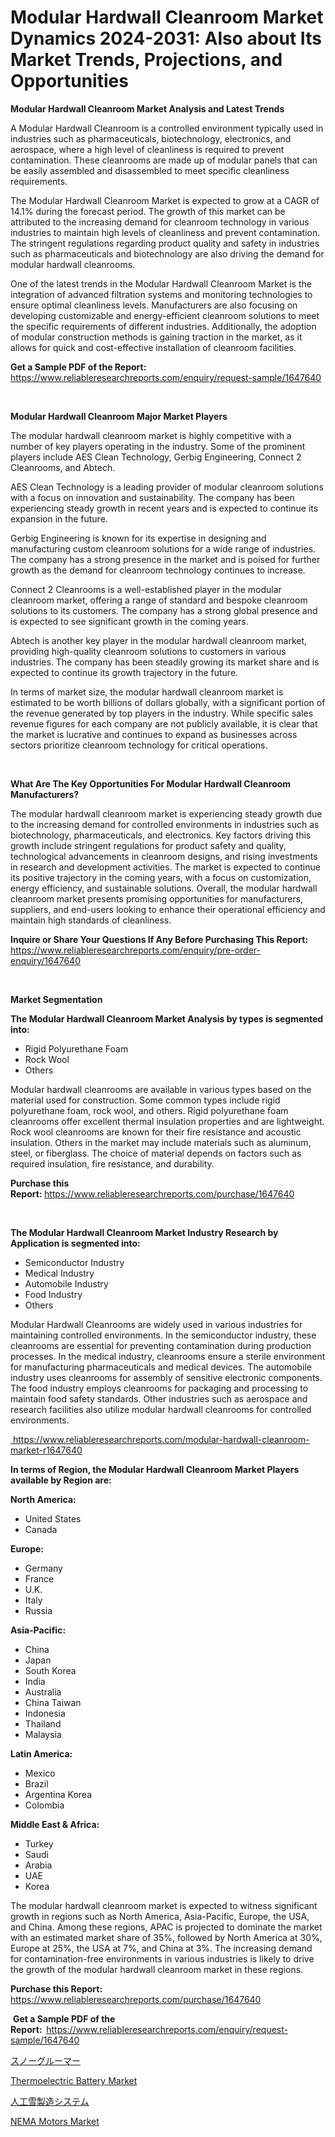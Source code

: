 <p><h1>Modular Hardwall Cleanroom Market Dynamics 2024-2031: Also about Its Market Trends, Projections, and Opportunities</h1></p><p><strong>Modular Hardwall Cleanroom Market Analysis and Latest Trends</strong></p>
<p><p>A Modular Hardwall Cleanroom is a controlled environment typically used in industries such as pharmaceuticals, biotechnology, electronics, and aerospace, where a high level of cleanliness is required to prevent contamination. These cleanrooms are made up of modular panels that can be easily assembled and disassembled to meet specific cleanliness requirements.</p><p>The Modular Hardwall Cleanroom Market is expected to grow at a CAGR of 14.1% during the forecast period. The growth of this market can be attributed to the increasing demand for cleanroom technology in various industries to maintain high levels of cleanliness and prevent contamination. The stringent regulations regarding product quality and safety in industries such as pharmaceuticals and biotechnology are also driving the demand for modular hardwall cleanrooms.</p><p>One of the latest trends in the Modular Hardwall Cleanroom Market is the integration of advanced filtration systems and monitoring technologies to ensure optimal cleanliness levels. Manufacturers are also focusing on developing customizable and energy-efficient cleanroom solutions to meet the specific requirements of different industries. Additionally, the adoption of modular construction methods is gaining traction in the market, as it allows for quick and cost-effective installation of cleanroom facilities.</p></p>
<p><strong>Get a Sample PDF of the Report:&nbsp;</strong> <a href="https://www.reliableresearchreports.com/enquiry/request-sample/1647640">https://www.reliableresearchreports.com/enquiry/request-sample/1647640</a></p>
<p>&nbsp;</p>
<p><strong>Modular Hardwall Cleanroom Major Market Players</strong></p>
<p><p>The modular hardwall cleanroom market is highly competitive with a number of key players operating in the industry. Some of the prominent players include AES Clean Technology, Gerbig Engineering, Connect 2 Cleanrooms, and Abtech. </p><p>AES Clean Technology is a leading provider of modular cleanroom solutions with a focus on innovation and sustainability. The company has been experiencing steady growth in recent years and is expected to continue its expansion in the future. </p><p>Gerbig Engineering is known for its expertise in designing and manufacturing custom cleanroom solutions for a wide range of industries. The company has a strong presence in the market and is poised for further growth as the demand for cleanroom technology continues to increase.</p><p>Connect 2 Cleanrooms is a well-established player in the modular cleanroom market, offering a range of standard and bespoke cleanroom solutions to its customers. The company has a strong global presence and is expected to see significant growth in the coming years.</p><p>Abtech is another key player in the modular hardwall cleanroom market, providing high-quality cleanroom solutions to customers in various industries. The company has been steadily growing its market share and is expected to continue its growth trajectory in the future.</p><p>In terms of market size, the modular hardwall cleanroom market is estimated to be worth billions of dollars globally, with a significant portion of the revenue generated by top players in the industry. While specific sales revenue figures for each company are not publicly available, it is clear that the market is lucrative and continues to expand as businesses across sectors prioritize cleanroom technology for critical operations.</p></p>
<p>&nbsp;</p>
<p><strong>What Are The Key Opportunities For Modular Hardwall Cleanroom Manufacturers?</strong></p>
<p><p>The modular hardwall cleanroom market is experiencing steady growth due to the increasing demand for controlled environments in industries such as biotechnology, pharmaceuticals, and electronics. Key factors driving this growth include stringent regulations for product safety and quality, technological advancements in cleanroom designs, and rising investments in research and development activities. The market is expected to continue its positive trajectory in the coming years, with a focus on customization, energy efficiency, and sustainable solutions. Overall, the modular hardwall cleanroom market presents promising opportunities for manufacturers, suppliers, and end-users looking to enhance their operational efficiency and maintain high standards of cleanliness.</p></p>
<p><strong>Inquire or Share Your Questions If Any Before Purchasing This Report:</strong> <a href="https://www.reliableresearchreports.com/enquiry/pre-order-enquiry/1647640">https://www.reliableresearchreports.com/enquiry/pre-order-enquiry/1647640</a></p>
<p>&nbsp;</p>
<p><strong>Market Segmentation</strong></p>
<p><strong>The Modular Hardwall Cleanroom Market Analysis by types is segmented into:</strong></p>
<p><ul><li>Rigid Polyurethane Foam</li><li>Rock Wool</li><li>Others</li></ul></p>
<p><p>Modular hardwall cleanrooms are available in various types based on the material used for construction. Some common types include rigid polyurethane foam, rock wool, and others. Rigid polyurethane foam cleanrooms offer excellent thermal insulation properties and are lightweight. Rock wool cleanrooms are known for their fire resistance and acoustic insulation. Others in the market may include materials such as aluminum, steel, or fiberglass. The choice of material depends on factors such as required insulation, fire resistance, and durability.</p></p>
<p><strong>Purchase this Report:&nbsp;</strong><a href="https://www.reliableresearchreports.com/purchase/1647640">https://www.reliableresearchreports.com/purchase/1647640</a></p>
<p>&nbsp;</p>
<p><strong>The Modular Hardwall Cleanroom Market Industry Research by Application is segmented into:</strong></p>
<p><ul><li>Semiconductor Industry</li><li>Medical Industry</li><li>Automobile Industry</li><li>Food Industry</li><li>Others</li></ul></p>
<p><p>Modular Hardwall Cleanrooms are widely used in various industries for maintaining controlled environments. In the semiconductor industry, these cleanrooms are essential for preventing contamination during production processes. In the medical industry, cleanrooms ensure a sterile environment for manufacturing pharmaceuticals and medical devices. The automobile industry uses cleanrooms for assembly of sensitive electronic components. The food industry employs cleanrooms for packaging and processing to maintain food safety standards. Other industries such as aerospace and research facilities also utilize modular hardwall cleanrooms for controlled environments.</p></p>
<p><a href="https://www.reliableresearchreports.com/modular-hardwall-cleanroom-market-r1647640">&nbsp;https://www.reliableresearchreports.com/modular-hardwall-cleanroom-market-r1647640</a></p>
<p><strong>In terms of Region, the Modular Hardwall Cleanroom Market Players available by Region are:</strong></p>
<p>
    <p> <strong> North America: </strong>
        <ul>
            <li>United States</li>
            <li>Canada</li>
        </ul>
        </p> 
    <p> <strong> Europe: </strong>
        <ul>
            <li>Germany</li>
            <li>France</li>
            <li>U.K.</li>
            <li>Italy</li>
            <li>Russia</li>
        </ul>
        </p> 
    <p> <strong> Asia-Pacific: </strong>
        <ul>
            <li>China</li>
            <li>Japan</li>
            <li>South Korea</li>
            <li>India</li>
            <li>Australia</li>
            <li>China Taiwan</li>
            <li>Indonesia</li>
            <li>Thailand</li>
            <li>Malaysia</li>
        </ul>
        </p> 
    <p> <strong> Latin America: </strong>
        <ul>
            <li>Mexico</li>
            <li>Brazil</li>
            <li>Argentina Korea</li>
            <li>Colombia</li>
        </ul>
        </p> 
    <p> <strong> Middle East & Africa: </strong>
        <ul>
            <li>Turkey</li>
            <li>Saudi</li>
            <li>Arabia</li>
            <li>UAE</li>
            <li>Korea</li>
        </ul>
    </p>
    </p>
<p><p>The modular hardwall cleanroom market is expected to witness significant growth in regions such as North America, Asia-Pacific, Europe, the USA, and China. Among these regions, APAC is projected to dominate the market with an estimated market share of 35%, followed by North America at 30%, Europe at 25%, the USA at 7%, and China at 3%. The increasing demand for contamination-free environments in various industries is likely to drive the growth of the modular hardwall cleanroom market in these regions.</p></p>
<p><strong>Purchase this Report: </strong><a href="https://www.reliableresearchreports.com/purchase/1647640">https://www.reliableresearchreports.com/purchase/1647640</a></p>
<p>&nbsp;<strong>Get a Sample PDF of the Report:&nbsp;&nbsp;</strong><a href="https://www.reliableresearchreports.com/enquiry/request-sample/1647640">https://www.reliableresearchreports.com/enquiry/request-sample/1647640</a></p>
<p><strong></strong></p>
<p><p><a href="https://github.com/lily-u-genius/Market-Research-Report-List-1/blob/main/975076834390.md">スノーグルーマー</a></p><p><a href="https://github.com/mharielmesa/Market-Research-Report-List-3/blob/main/thermoelectric-battery-market.md">Thermoelectric Battery Market</a></p><p><a href="https://github.com/sghwr779811674/Market-Research-Report-List-1/blob/main/222468034391.md">人工雪製造システム</a></p><p><a href="https://github.com/suaretopek9/Market-Research-Report-List-2/blob/main/nema-motors-market.md">NEMA Motors Market</a></p></p>